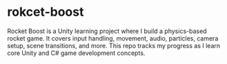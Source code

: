 # rokcet-boost
Rocket Boost is a Unity learning project where I build a physics-based rocket game. It covers input handling, movement, audio, particles, camera setup, scene transitions, and more. This repo tracks my progress as I learn core Unity and C# game development concepts.
